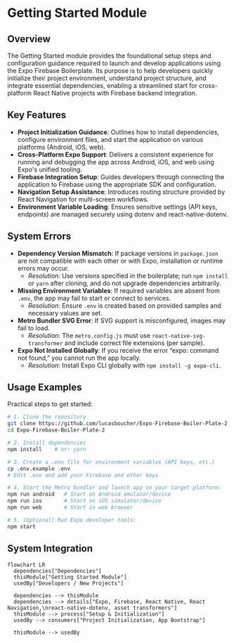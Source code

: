 # Getting Started Module

## Overview
The Getting Started module provides the foundational setup steps and configuration guidance required to launch and develop applications using the Expo Firebase Boilerplate. Its purpose is to help developers quickly initialize their project environment, understand project structure, and integrate essential dependencies, enabling a streamlined start for cross-platform React Native projects with Firebase backend integration.

## Key Features
- **Project Initialization Guidance**: Outlines how to install dependencies, configure environment files, and start the application on various platforms (Android, iOS, web).
- **Cross-Platform Expo Support**: Delivers a consistent experience for running and debugging the app across Android, iOS, and web using Expo's unified tooling.
- **Firebase Integration Setup**: Guides developers through connecting the application to Firebase using the appropriate SDK and configuration.
- **Navigation Setup Assistance**: Introduces routing structure provided by React Navigation for multi-screen workflows.
- **Environment Variable Loading**: Ensures sensitive settings (API keys, endpoints) are managed securely using dotenv and react-native-dotenv.

## System Errors
- **Dependency Version Mismatch**: If package versions in `package.json` are not compatible with each other or with Expo, installation or runtime errors may occur.
  - *Resolution*: Use versions specified in the boilerplate; run `npm install` or `yarn` after cloning, and do not upgrade dependencies arbitrarily.
- **Missing Environment Variables**: If required variables are absent from `.env`, the app may fail to start or connect to services.
  - *Resolution*: Ensure `.env` is created based on provided samples and necessary values are set.
- **Metro Bundler SVG Error**: If SVG support is misconfigured, images may fail to load.
  - *Resolution*: The `metro.config.js` must use `react-native-svg-transformer` and include correct file extensions (per sample).
- **Expo Not Installed Globally**: If you receive the error “expo: command not found,” you cannot run the app locally.
  - *Resolution*: Install Expo CLI globally with `npm install -g expo-cli`.

## Usage Examples
Practical steps to get started:

```bash
# 1. Clone the repository
git clone https://github.com/lucasboucher/Expo-Firebase-Boiler-Plate-2.git
cd Expo-Firebase-Boiler-Plate-2

# 2. Install dependencies
npm install    # or: yarn

# 3. Create a .env file for environment variables (API keys, etc.)
cp .env.example .env
# Edit .env and add your Firebase and other keys

# 4. Start the Metro bundler and launch app on your target platform:
npm run android   # Start on Android emulator/device
npm run ios       # Start on iOS simulator/device
npm run web       # Start in web browser

# 5. (Optional) Run Expo developer tools:
npm start
```

## System Integration
```mermaid
flowchart LR
  dependencies["Dependencies"]
  thisModule["Getting Started Module"]
  usedBy["Developers / New Projects"]

  dependencies --> thisModule
  dependencies --> details["Expo, Firebase, React Native, React Navigation,\nreact-native-dotenv, asset transformers"]
  thisModule --> process["Setup & Initialization"]
  usedBy --> consumers["Project Initialization, App Bootstrap"]

  thisModule --> usedBy
```
